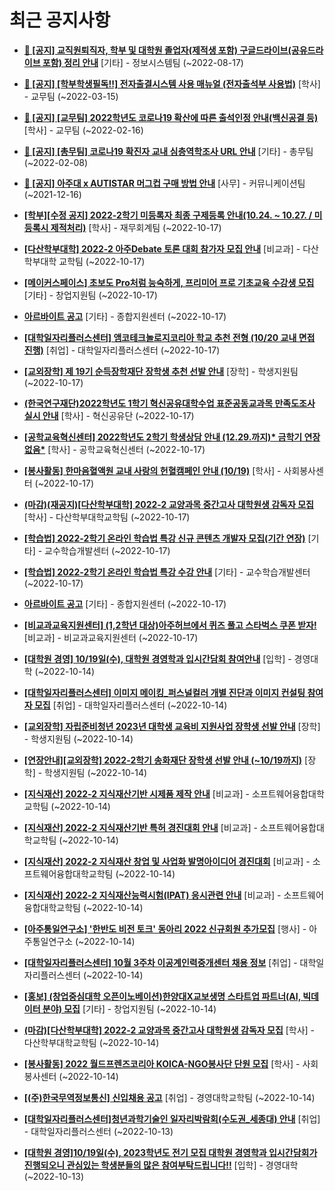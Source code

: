 # 최근 공지사항

* **[📌 [공지] 교직원퇴직자, 학부 및 대학원 졸업자(제적생 포함) 구글드라이브(공유드라이브 포함) 정리 안내](http://ajou.ac.kr/kr/ajou/notice.do?mode=view&amp;articleNo=202858&amp;article.offset=0&amp;articleLimit=30)**
 [기타] - 정보시스템팀 (~2022-08-17)

* **[📌 [공지] [학부학생필독!!] 전자출결시스템 사용 매뉴얼 (전자출석부 사용법)](http://ajou.ac.kr/kr/ajou/notice.do?mode=view&amp;articleNo=192571&amp;article.offset=0&amp;articleLimit=30)**
 [학사] - 교무팀 (~2022-03-15)

* **[📌 [공지] [교무팀] 2022학년도 코로나19 확산에 따른 출석인정 안내(백신공결 등)](http://ajou.ac.kr/kr/ajou/notice.do?mode=view&amp;articleNo=180913&amp;article.offset=0&amp;articleLimit=30)**
 [학사] - 교무팀 (~2022-02-16)

* **[📌 [공지] [총무팀] 코로나19 확진자 교내 심층역학조사 URL 안내](http://ajou.ac.kr/kr/ajou/notice.do?mode=view&amp;articleNo=180493&amp;article.offset=0&amp;articleLimit=30)**
 [기타] - 총무팀 (~2022-02-08)

* **[📌 [공지] 아주대 x AUTISTAR 머그컵 구매 방법 안내](http://ajou.ac.kr/kr/ajou/notice.do?mode=view&amp;articleNo=147976&amp;article.offset=0&amp;articleLimit=30)**
 [사무] - 커뮤니케이션팀 (~2021-12-16)

* **[[학부][수정 공지] 2022-2학기 미등록자 최종 구제등록 안내(10.24. ~ 10.27. / 미등록시 제적처리)](http://ajou.ac.kr/kr/ajou/notice.do?mode=view&amp;articleNo=205132&amp;article.offset=0&amp;articleLimit=30)**
 [학사] - 재무회계팀 (~2022-10-17)

* **[[다산학부대학] 2022-2 아주Debate 토론 대회 참가자 모집 안내](http://ajou.ac.kr/kr/ajou/notice.do?mode=view&amp;articleNo=205131&amp;article.offset=0&amp;articleLimit=30)**
 [비교과] - 다산학부대학 교학팀 (~2022-10-17)

* **[[메이커스페이스] 초보도 Pro처럼 능숙하게, 프리미어 프로 기초교육 수강생 모집](http://ajou.ac.kr/kr/ajou/notice.do?mode=view&amp;articleNo=205130&amp;article.offset=0&amp;articleLimit=30)**
 [기타] - 창업지원팀 (~2022-10-17)

* **[아르바이트 공고](http://ajou.ac.kr/kr/ajou/notice.do?mode=view&amp;articleNo=205129&amp;article.offset=0&amp;articleLimit=30)**
 [기타] - 종합지원센터 (~2022-10-17)

* **[[대학일자리플러스센터] 앰코테크놀로지코리아 학교 추천 전형 (10/20 교내 면접 진행)](http://ajou.ac.kr/kr/ajou/notice.do?mode=view&amp;articleNo=205127&amp;article.offset=0&amp;articleLimit=30)**
 [취업] - 대학일자리플러스센터 (~2022-10-17)

* **[[교외장학] 제 19기 순득장학재단 장학생 추천 선발 안내](http://ajou.ac.kr/kr/ajou/notice.do?mode=view&amp;articleNo=205125&amp;article.offset=0&amp;articleLimit=30)**
 [장학] - 학생지원팀 (~2022-10-17)

* **[(한국연구재단)2022학년도 1학기 혁신공유대학수업 표준공동교과목 만족도조사 실시 안내](http://ajou.ac.kr/kr/ajou/notice.do?mode=view&amp;articleNo=205117&amp;article.offset=0&amp;articleLimit=30)**
 [학사] - 혁신공유단 (~2022-10-17)

* **[[공학교육혁신센터] 2022학년도 2학기 학생상담 안내 (12.29.까지)* 금학기 연장 없음*](http://ajou.ac.kr/kr/ajou/notice.do?mode=view&amp;articleNo=205111&amp;article.offset=0&amp;articleLimit=30)**
 [학사] - 공학교육혁신센터 (~2022-10-17)

* **[[봉사활동] 한마음혈액원 교내 사랑의 헌혈캠페인 안내 (10/19)](http://ajou.ac.kr/kr/ajou/notice.do?mode=view&amp;articleNo=205107&amp;article.offset=0&amp;articleLimit=30)**
 [학사] - 사회봉사센터 (~2022-10-17)

* **[(마감)(재공지)[다산학부대학] 2022-2 교양과목 중간고사 대학원생 감독자 모집](http://ajou.ac.kr/kr/ajou/notice.do?mode=view&amp;articleNo=205106&amp;article.offset=0&amp;articleLimit=30)**
 [학사] - 다산학부대학교학팀 (~2022-10-17)

* **[[학습법] 2022-2학기 온라인 학습법 특강 신규 콘텐츠 개발자 모집(기간 연장)](http://ajou.ac.kr/kr/ajou/notice.do?mode=view&amp;articleNo=205105&amp;article.offset=0&amp;articleLimit=30)**
 [기타] - 교수학습개발센터 (~2022-10-17)

* **[[학습법] 2022-2학기 온라인 학습법 특강 수강 안내](http://ajou.ac.kr/kr/ajou/notice.do?mode=view&amp;articleNo=205104&amp;article.offset=0&amp;articleLimit=30)**
 [기타] - 교수학습개발센터 (~2022-10-17)

* **[아르바이트 공고](http://ajou.ac.kr/kr/ajou/notice.do?mode=view&amp;articleNo=205091&amp;article.offset=0&amp;articleLimit=30)**
 [기타] - 종합지원센터 (~2022-10-17)

* **[[비교과교육지원센터] (1,2학년 대상)아주허브에서 퀴즈 풀고 스타벅스 쿠폰 받자!](http://ajou.ac.kr/kr/ajou/notice.do?mode=view&amp;articleNo=205086&amp;article.offset=0&amp;articleLimit=30)**
 [비교과] - 비교과교육지원센터 (~2022-10-17)

* **[[대학원 경영] 10/19일(수), 대학원 경영학과 입시간담회 참여안내](http://ajou.ac.kr/kr/ajou/notice.do?mode=view&amp;articleNo=205080&amp;article.offset=0&amp;articleLimit=30)**
 [입학] - 경영대학 (~2022-10-14)

* **[[대학일자리플러스센터] 이미지 메이킹_퍼스널컬러 개별 진단과 이미지 컨설팅 참여자 모집](http://ajou.ac.kr/kr/ajou/notice.do?mode=view&amp;articleNo=205079&amp;article.offset=0&amp;articleLimit=30)**
 [취업] - 대학일자리플러스센터 (~2022-10-14)

* **[[교외장학] 자립준비청년 2023년 대학생 교육비 지원사업 장학생 선발 안내](http://ajou.ac.kr/kr/ajou/notice.do?mode=view&amp;articleNo=205076&amp;article.offset=0&amp;articleLimit=30)**
 [장학] - 학생지원팀 (~2022-10-14)

* **[[연장안내][교외장학] 2022-2학기 송화재단 장학생 선발 안내 (~10/19까지)](http://ajou.ac.kr/kr/ajou/notice.do?mode=view&amp;articleNo=205074&amp;article.offset=0&amp;articleLimit=30)**
 [장학] - 학생지원팀 (~2022-10-14)

* **[[지식재산] 2022-2 지식재산기반 시제품 제작 안내](http://ajou.ac.kr/kr/ajou/notice.do?mode=view&amp;articleNo=205073&amp;article.offset=0&amp;articleLimit=30)**
 [비교과] - 소프트웨어융합대학교학팀 (~2022-10-14)

* **[[지식재산] 2022-2 지식재산기반 특허 경진대회 안내](http://ajou.ac.kr/kr/ajou/notice.do?mode=view&amp;articleNo=205072&amp;article.offset=0&amp;articleLimit=30)**
 [비교과] - 소프트웨어융합대학교학팀 (~2022-10-14)

* **[[지식재산] 2022-2 지식재산 창업 및 사업화 발명아이디어 경진대회](http://ajou.ac.kr/kr/ajou/notice.do?mode=view&amp;articleNo=205071&amp;article.offset=0&amp;articleLimit=30)**
 [비교과] - 소프트웨어융합대학교학팀 (~2022-10-14)

* **[[지식재산] 2022-2 지식재산능력시험(IPAT) 응시관련 안내](http://ajou.ac.kr/kr/ajou/notice.do?mode=view&amp;articleNo=205070&amp;article.offset=0&amp;articleLimit=30)**
 [비교과] - 소프트웨어융합대학교학팀 (~2022-10-14)

* **[[아주통일연구소] &#x27;한반도 비전 토크&#x27; 동아리 2022 신규회원 추가모집](http://ajou.ac.kr/kr/ajou/notice.do?mode=view&amp;articleNo=205069&amp;article.offset=0&amp;articleLimit=30)**
 [행사] - 아주통일연구소 (~2022-10-14)

* **[[대학일자리플러스센터] 10월 3주차 이공계인력중개센터 채용 정보](http://ajou.ac.kr/kr/ajou/notice.do?mode=view&amp;articleNo=205068&amp;article.offset=0&amp;articleLimit=30)**
 [취업] - 대학일자리플러스센터 (~2022-10-14)

* **[[홍보] (창업중심대학 오픈이노베이션)한양대X교보생명 스타트업 파트너(AI, 빅데이터 분야) 모집](http://ajou.ac.kr/kr/ajou/notice.do?mode=view&amp;articleNo=205067&amp;article.offset=0&amp;articleLimit=30)**
 [기타] - 창업지원팀 (~2022-10-14)

* **[(마감)[다산학부대학] 2022-2 교양과목 중간고사 대학원생 감독자 모집](http://ajou.ac.kr/kr/ajou/notice.do?mode=view&amp;articleNo=205061&amp;article.offset=0&amp;articleLimit=30)**
 [학사] - 다산학부대학교학팀 (~2022-10-14)

* **[[봉사활동] 2022 월드프렌즈코리아 KOICA-NGO봉사단 단원 모집](http://ajou.ac.kr/kr/ajou/notice.do?mode=view&amp;articleNo=205060&amp;article.offset=0&amp;articleLimit=30)**
 [학사] - 사회봉사센터 (~2022-10-14)

* **[[(주)한국무역정보통신] 신입채용 공고](http://ajou.ac.kr/kr/ajou/notice.do?mode=view&amp;articleNo=205051&amp;article.offset=0&amp;articleLimit=30)**
 [취업] - 경영대학교학팀 (~2022-10-14)

* **[[대학일자리플러스센터]청년과학기술인 일자리박람회(수도권_세종대) 안내](http://ajou.ac.kr/kr/ajou/notice.do?mode=view&amp;articleNo=205037&amp;article.offset=0&amp;articleLimit=30)**
 [취업] - 대학일자리플러스센터 (~2022-10-13)

* **[[대학원 경영]10/19일(수), 2023학년도 전기 모집 대학원 경영학과 입시간담회가 진행되오니 관심있는 학생분들의 많은 참여부탁드립니다!!](http://ajou.ac.kr/kr/ajou/notice.do?mode=view&amp;articleNo=205035&amp;article.offset=0&amp;articleLimit=30)**
 [입학] - 경영대학 (~2022-10-13)
